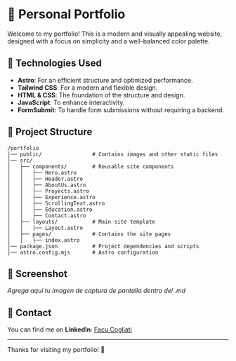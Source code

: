 # 🚀 Personal Portfolio

Welcome to my portfolio! This is a modern and visually appealing website, designed with a focus on simplicity and a well-balanced color palette.

## 🎨 Technologies Used
- **Astro**: For an efficient structure and optimized performance.
- **Tailwind CSS**: For a modern and flexible design.
- **HTML & CSS**: The foundation of the structure and design.
- **JavaScript**: To enhance interactivity.
- **FormSubmit**: To handle form submissions without requiring a backend.

## 📁 Project Structure

```
/portfolio
│── public/                # Contains images and other static files
│── src/
│   ├── components/        # Reusable site components
│   │   ├── Hero.astro
│   │   ├── Header.astro
│   │   ├── AboutUs.astro
│   │   ├── Proyects.astro
│   │   ├── Experience.astro
│   │   ├── ScrollingText.astro
│   │   ├── Education.astro
│   │   ├── Contact.astro
│   ├── layouts/           # Main site template
│   │   ├── Layout.astro
│   ├── pages/             # Contains the site pages
│   │   ├── index.astro
│── package.json           # Project dependencies and scripts
│── astro.config.mjs       # Astro configuration
```

## 📸 Screenshot
_Agrega aquí tu imagen de captura de pantalla dentro del .md_


## 🔗 Contact
You can find me on **LinkedIn**: [Facu Cogliati](https://www.linkedin.com/in/facuCogliati)

---

Thanks for visiting my portfolio! 🚀







